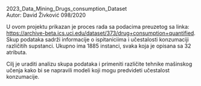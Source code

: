 2023_Data_Mining_Drugs_consumption_Dataset <br>
Autor: David Živković 098/2020 <br>

U ovom projektu prikazan je proces rada sa podacima preuzetog sa linka: https://archive-beta.ics.uci.edu/dataset/373/drug+consumption+quantified. <br>
Skup podataka sadrži informacije o ispitaniciima i učestalosti konzumaciji različitih supstanci. Ukupno ima 1885 instanci, svaka koja je opisana sa 32 atributa. <br>

Cilj je uraditi analizu skupa podataka i primeniti različite tehnike mašinskog učenja kako bi se napravili modeli koji mogu predvideti učestalost konzumacije.
